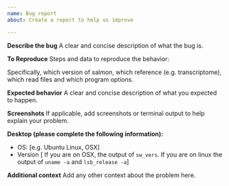 ```yaml
---
name: Bug report
about: Create a report to help us improve

---
```


**Describe the bug**
A clear and concise description of what the bug is.

**To Reproduce**
Steps and data to reproduce the behavior:

Specifically, which version of salmon, which reference (e.g. transcriptome), which read files and which program options.


**Expected behavior**
A clear and concise description of what you expected to happen.

**Screenshots**
If applicable, add screenshots or terminal output to help explain your problem.

**Desktop (please complete the following information):**
 - OS: [e.g. Ubuntu Linux, OSX]
 - Version [ If you are on OSX, the output of `sw_vers`. If you are on linux the output of `uname -a` and `lsb_release -a`]

**Additional context**
Add any other context about the problem here.
